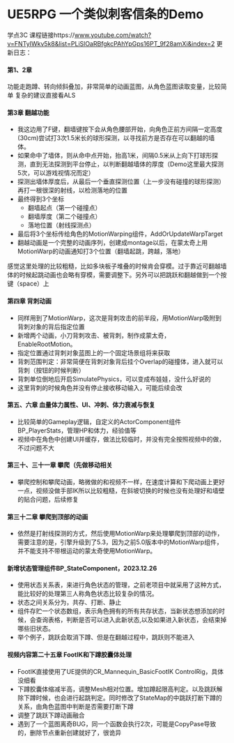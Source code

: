 # UE5RPG 一个类似刺客信条的Demo
学点3C
课程链接https://www.youtube.com/watch?v=FNTyIWkv5k8&list=PLiSlOaRBfgkcPAhYpGps16PT_9f28amXi&index=2
更新日志：

#### 第1、2章
功能走跑蹲、转向倾斜叠加，非常简单的动画蓝图，从角色蓝图读取变量，比较简单
复杂的建议直接看ALS

#### 第3章 翻越功能
- 我这边用了F键，翻墙键按下会从角色腰部开始，向角色正前方间隔一定高度(30cm)尝试打3次1.5米长的球形探测，以寻找前方是否存在可以翻越的墙体。
- 如果命中了墙体，则从命中点开始，抬高1米，间隔0.5米从上向下打球形探测，直到无法探测到平台停止，以判断翻越墙体的厚度（Demo这里最大探测5次，可以游戏视情况而定）
- 探测出墙体厚度后，从最后一个垂直探测位置（上一步没有碰撞的球形探测）再打一根很深的射线，以检测落地的位置
- 最终得到3个坐标
  - 翻墙起点（第一个碰撞点）
  - 翻墙厚度（第二个碰撞点）
  - 落地位置（射线探测点）
- 最后将3个坐标传给角色的MotionWarping组件，AddOrUpdateWarpTarget
- 翻越动画是一个完整的动画序列，创建成montage以后，在蒙太奇上用MotionWarp的动画通知打3个位置（翻墙起跳，跨越，落地）

感觉这里处理的比较粗糙，比如多块板子堆叠的时候肯会穿模。过于靠近可翻越墙体的时候起跳动画也会略有穿模，需要调整下。另外可以把跳跃和翻越做到一个按键（space）上

#### 第四章 背刺动画
- 同样用到了MotionWarp，这次是背刺攻击的前半段，用MotionWarp吸附到背刺对象的背后指定位置
- 新增两个动画，小刀背刺攻击、被背刺，制作成蒙太奇，EnableRootMotion。
- 指定位置通过背刺对象蓝图上的一个固定场景组将来获取
- 背刺范围判定：非常简便在背刺对象背后挂个Overlap的碰撞体，进入就可以背刺（按钮的时候判断）
- 背刺单位倒地后开启SimulatePhysics，可以变成布娃娃，没什么好说的
- 这里背刺的时候角色并没有停止接收移动输入，可能后续会改

#### 第五、六章 血量体力属性、UI、冲刺、体力衰减与恢复
- 比较简单的Gameplay逻辑，自定义的ActorComponent组件BP_PlayerStats，管理HP和体力，经验值等
- 视频中在角色中创建UI并缓存，做法比较临时，并没有完全按照视频中的做，不过问题不大


#### 第三十、三十一章 攀爬（先做移动相关
- 攀爬控制和攀爬动画，略微做的和视频不一样，在速度计算和下爬动画上更好一点，视频没做手部IK所以比较粗糙，在斜坡切换的时候也没有处理好和墙壁的贴合问题，后续修复


#### 第三十二章 攀爬到顶部的动画
- 依然是打射线探测的方式，然后使用MotionWarp来处理攀爬到顶部的动作，需要注意的是，引擎升级到了5.3，因为之前5.0版本中的MotionWarp组件，并不能支持不带根运动的蒙太奇使用MotionWarp。


#### 新增状态管理组件BP_StateComponent，2023.12.26 
- 使用状态关系表，来进行角色状态的管理，之前老项目中就采用了这种方式，能比较好的处理第三人称角色状态比较复杂的情况。
- 状态之间关系分为，共存、打断、静止
- 组件存贮一个状态数组，表示角色拥有的所有共存状态，当新状态想添加的时候，会查询表格，判断是否可以进入此新状态,以及如果进入新状态，会结束掉哪些旧状态。
- 举个例子，跳跃会取消下蹲、但是在翻越过程中，跳跃则不能进入


#### 视频内容第二十五章 FootIK和下蹲胶囊体处理
- FootIK直接使用了UE提供的CR_Mannequin_BasicFootIK ControlRig，具体没细看
- 下蹲胶囊体缩减半高，调整Mesh相对位置。增加蹲起限高判定。以及跳跃解除下蹲时候，也会进行起跳判定。同时修改了StateMap的中跳跃打断下蹲的关系，由角色蓝图中判断是否需要打断下蹲
- 调整了跳跃下蹲动画融合
- 遇到了一个蓝图离奇BUG，同一个函数会执行2次，可能是CopyPase导致的，删除节点重新创建就好了，很诡异